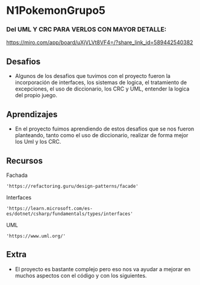 # N1PokemonGrupo5
### Del UML Y CRC PARA VERLOS CON MAYOR DETALLE:
https://miro.com/app/board/uXjVLVt8VF4=/?share_link_id=589442540382
## Desafios

- Algunos de los desafios que tuvimos con el proyecto fueron la incorporación de interfaces,
los sistemas de logica, el tratamiento de excepciones, el uso de diccionario, los CRC y UML,
entender la logica del propio juego.

## Aprendizajes

- En el proyecto fuimos aprendiendo de estos desafios que se nos fueron planteando,
tanto como el uso de diccionario, realizar de forma mejor los Uml y 
los CRC.

## Recursos

Fachada
    
    'https://refactoring.guru/design-patterns/facade'

Interfaces

    'https://learn.microsoft.com/es-es/dotnet/csharp/fundamentals/types/interfaces'

UML

    'https://www.uml.org/'



## Extra

- El proyecto es bastante complejo pero eso nos va ayudar a mejorar en muchos aspectos con el código y con los siguientes.
